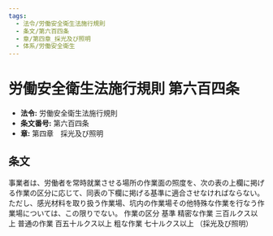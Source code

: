 ```yaml
---
tags:
  - 法令/労働安全衛生法施行規則
  - 条文/第六百四条
  - 章/第四章_採光及び照明
  - 体系/労働安全衛生
---
```

# 労働安全衛生法施行規則 第六百四条

- **法令:** 労働安全衛生法施行規則
- **条文番号:** 第六百四条
- **章:** 第四章　採光及び照明

## 条文
事業者は、労働者を常時就業させる場所の作業面の照度を、次の表の上欄に掲げる作業の区分に応じて、同表の下欄に掲げる基準に適合させなければならない。ただし、感光材料を取り扱う作業場、坑内の作業場その他特殊な作業を行なう作業場については、この限りでない。
作業の区分	基準
精密な作業	三百ルクス以上
普通の作業	百五十ルクス以上
粗な作業	七十ルクス以上
（採光及び照明）

